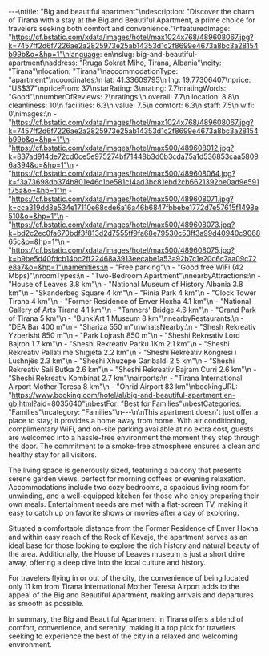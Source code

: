 ---\ntitle: "Big and beautiful apartment"\ndescription: "Discover the charm of Tirana with a stay at the Big and Beautiful Apartment, a prime choice for travelers seeking both comfort and convenience."\nfeaturedImage: "https://cf.bstatic.com/xdata/images/hotel/max1024x768/489608067.jpg?k=7457ff2d6f7226ae2a2825973e25ab14353d1c2f8699e4673a8bc3a28154b99b&o=&hp=1"\nlanguage: en\nslug: big-and-beautiful-apartment\naddress: "Rruga Sokrat Miho, Tirana, Albania"\ncity: "Tirana"\nlocation: "Tirana"\naccommodationType: "apartment"\ncoordinates:\n  lat: 41.33609795\n  lng: 19.77306407\nprice: "US$37"\npriceFrom: 37\nstarRating: 3\nrating: 7.7\nratingWords: "Good"\nnumberOfReviews: 2\nratings:\n  overall: 7.7\n  location: 8.8\n  cleanliness: 10\n  facilities: 6.3\n  value: 7.5\n  comfort: 6.3\n  staff: 7.5\n  wifi: 0\nimages:\n  - "https://cf.bstatic.com/xdata/images/hotel/max1024x768/489608067.jpg?k=7457ff2d6f7226ae2a2825973e25ab14353d1c2f8699e4673a8bc3a28154b99b&o=&hp=1"\n  - "https://cf.bstatic.com/xdata/images/hotel/max500/489608012.jpg?k=837ad914de72cd0ce5e975274bf71448b3d0b3cda75a1d536853caa58096a394&o=&hp=1"\n  - "https://cf.bstatic.com/xdata/images/hotel/max500/489608064.jpg?k=f3a73698db374b801e46c1be581c14ad3bc81ebd2cb6621392be0ad9e591f75a&o=&hp=1"\n  - "https://cf.bstatic.com/xdata/images/hotel/max500/489608071.jpg?k=cca319dd8e534e17110e68cde6a16a46b6847fbbebe1772d7e57615f1498e510&o=&hp=1"\n  - "https://cf.bstatic.com/xdata/images/hotel/max500/489608073.jpg?k=bd2c2ec0fa670bdf3f813d2d7555ff9fa68e79530c53ff3a99d40940c906865c&o=&hp=1"\n  - "https://cf.bstatic.com/xdata/images/hotel/max500/489608075.jpg?k=b9be5d40fdcb14bc2ff22468a3913eecabe1a53a92b7c1e20c6c7aa09c72e8a7&o=&hp=1"\namenities:\n  - "Free parking"\n  - "Good free WiFi (42 Mbps)"\nroomTypes:\n  - "Two-Bedroom Apartment"\nnearbyAttractions:\n  - "House of Leaves 3.8 km"\n  - "National Museum of History Albania 3.8 km"\n  - "Skanderbeg Square 4 km"\n  - "Rinia Park 4 km"\n  - "Clock Tower Tirana 4 km"\n  - "Former Residence of Enver Hoxha 4.1 km"\n  - "National Gallery of Arts Tirana 4.1 km"\n  - "Tanners' Bridge 4.6 km"\n  - "Grand Park of Tirana 5 km"\n  - "Bunk'Art 1 Museum 8 km"\nnearbyRestaurants:\n  - "DEA Bar 400 m"\n  - "Shariza 550 m"\nwhatsNearby:\n  - "Shesh Rekreativ Yzberisht 850 m"\n  - "Park Lojrash 850 m"\n  - "Sheshi Rekreativ Lord Bajron 1.7 km"\n  - "Sheshi Rekreativ Parku 1Km 2.1 km"\n  - "Sheshi Rekreativ Pallati me Shigjeta 2.2 km"\n  - "Sheshi Rekreativ Kongresi i Lushnjës 2.3 km"\n  - "Sheshi Xhuzepe Garibaldi 2.5 km"\n  - "Sheshi Rekreativ Sali Butka 2.6 km"\n  - "Sheshi Rekreativ Bajram Curri 2.6 km"\n  - "Sheshi Rekreativ Kombinat 2.7 km"\nairports:\n  - "Tirana International Airport Mother Teresa 8 km"\n  - "Ohrid Airport 83 km"\nbookingURL: "https://www.booking.com/hotel/al/big-and-beautiful-apartment.en-gb.html?aid=8035640"\nbestFor: "Best for Families"\nbestCategories: "Families"\ncategory: "Families"\n---\n\nThis apartment doesn't just offer a place to stay; it provides a home away from home. With air conditioning, complimentary WiFi, and on-site parking available at no extra cost, guests are welcomed into a hassle-free environment the moment they step through the door. The commitment to a smoke-free atmosphere ensures a clean and healthy stay for all visitors.

The living space is generously sized, featuring a balcony that presents serene garden views, perfect for morning coffees or evening relaxation. Accommodations include two cozy bedrooms, a spacious living room for unwinding, and a well-equipped kitchen for those who enjoy preparing their own meals. Entertainment needs are met with a flat-screen TV, making it easy to catch up on favorite shows or movies after a day of exploring.

Situated a comfortable distance from the Former Residence of Enver Hoxha and within easy reach of the Rock of Kavaje, the apartment serves as an ideal base for those looking to explore the rich history and natural beauty of the area. Additionally, the House of Leaves museum is just a short drive away, offering a deep dive into the local culture and history.

For travelers flying in or out of the city, the convenience of being located only 11 km from Tirana International Mother Teresa Airport adds to the appeal of the Big and Beautiful Apartment, making arrivals and departures as smooth as possible.

In summary, the Big and Beautiful Apartment in Tirana offers a blend of comfort, convenience, and serenity, making it a top pick for travelers seeking to experience the best of the city in a relaxed and welcoming environment.